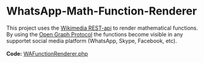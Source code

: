 # WhatsApp-Math-Function-Renderer
This project uses the <a href="https://wikimedia.org/api/rest_v1/#/Math/get_media_math_render__format___hash_">Wikimedia REST-api</a> to render mathematical functions.<br/>
By using the <a href="https://ogp.me/">Open Graph Protocol</a> the functions become visible in any supportet social media platform (WhatsApp, Skype, Facebook, etc).<br/>
<br/>
<b>Code:</b> <a href="WAFunctionRenderer.php">WAFunctionRenderer.php</a>
